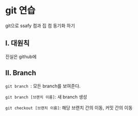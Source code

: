 # git 연습
git으로 ssafy 컴과 집 컴 동기화 하기

## I. 대원칙
진실은 github에 

## II. Branch
`git branch `: 모든 branch를 보여준다.

`git branch [브랜치 이름]`: 새 branch 생성

`git checkout [브랜치 이름]`: 해당 브랜치 간의 이동, 커밋 간의 이동